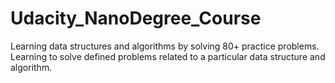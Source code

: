 # Udacity_NanoDegree_Course

Learning data structures and algorithms by solving 80+ practice problems. Learning to solve defined problems related to a particular data structure and algorithm.
